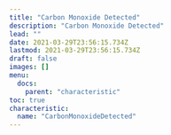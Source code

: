 ```yaml
---
title: "Carbon Monoxide Detected"
description: "Carbon Monoxide Detected"
lead: ""
date: 2021-03-29T23:56:15.734Z
lastmod: 2021-03-29T23:56:15.734Z
draft: false
images: []
menu:
  docs:
    parent: "characteristic"
toc: true
characteristic:
  name: "CarbonMonoxideDetected"
---
```

